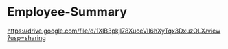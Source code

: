 # Employee-Summary


https://drive.google.com/file/d/1XlB3pkjI78XuceVIl6hXyTqx3DxuzOLX/view?usp=sharing 
